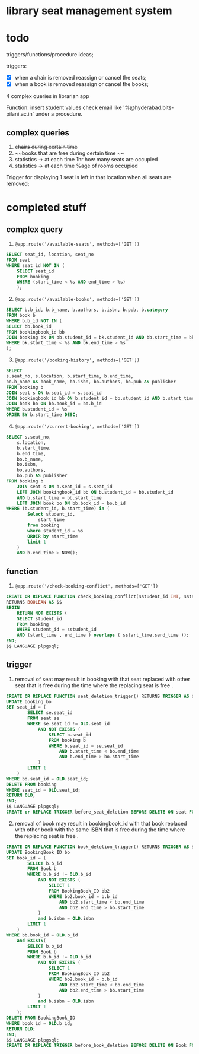 ﻿# library seat management system

# todo

triggers/functions/procedure ideas;

triggers:

- [x] when a chair is removed reassign or cancel the seats;
- [x] when a book is removed reassign or cancel the books;

4 complex queries in librarian app

Function:
insert student values check email like '%@hyderabad.bits-pilani.ac.in' under a procedure.

## complex queries

1. ~~chairs during certain time~~
2. ~~books that are free during certain time ~~
3. statistics -> at each time 1hr how many seats are occupied
4. statistics -> at each time %age of rooms occupied

Trigger for displaying 1 seat is left in that location when all seats are removed;

# completed stuff

## complex query

1. `@app.route('/available-seats', methods=['GET'])`

```sql
SELECT seat_id, location, seat_no
FROM seat
WHERE seat_id NOT IN (
	SELECT seat_id
	FROM booking
	WHERE (start_time < %s AND end_time > %s)
	);
```

2. `@app.route('/available-books', methods=['GET'])`

```sql
SELECT b.b_id, b.b_name, b.authors, b.isbn, b.pub, b.category
FROM book b
WHERE b.b_id NOT IN (
SELECT bb.book_id
FROM bookingbook_id bb
JOIN booking bk ON bb.student_id = bk.student_id AND bb.start_time = bk.start_time
WHERE bk.start_time < %s AND bk.end_time > %s
);
```

3. `@app.route('/booking-history', methods=['GET'])`

```sql
SELECT
s.seat_no, s.location, b.start_time, b.end_time,
bo.b_name AS book_name, bo.isbn, bo.authors, bo.pub AS publisher
FROM booking b
JOIN seat s ON b.seat_id = s.seat_id
JOIN bookingbook_id bb ON b.student_id = bb.student_id AND b.start_time = bb.start_time
JOIN book bo ON bb.book_id = bo.b_id
WHERE b.student_id = %s
ORDER BY b.start_time DESC;
```

4.  `@app.route('/current-booking', methods=['GET'])`

```sql
SELECT s.seat_no,
    s.location,
    b.start_time,
    b.end_time,
    bo.b_name,
    bo.isbn,
    bo.authors,
    bo.pub AS publisher
FROM booking b
    JOIN seat s ON b.seat_id = s.seat_id
    LEFT JOIN bookingbook_id bb ON b.student_id = bb.student_id
    AND b.start_time = bb.start_time
    LEFT JOIN book bo ON bb.book_id = bo.b_id
WHERE (b.student_id, b.start_time) in (
        Select student_id,
            start_time
        from booking
        where student_id = %s
        ORDER by start_time
        limit 1
    )
    AND b.end_time > NOW();
```

## function

1. `@app.route('/check-booking-conflict', methods=['GET'])`

```sql
CREATE OR REPLACE FUNCTION check_booking_conflict(sstudent_id INT, sstart_time TIMESTAMP, send_time TIMESTAMP)
RETURNS BOOLEAN AS $$
BEGIN
	RETURN NOT EXISTS (
	SELECT student_id
	FROM booking
	WHERE student_id = sstudent_id
	AND (start_time , end_time ) overlaps ( sstart_time,send_time ));
END;
$$ LANGUAGE plpgsql;
```

## trigger

1. removal of seat may result in booking with that seat replaced with other seat that is free during the time where the replacing seat is free .

```sql
CREATE OR REPLACE FUNCTION seat_deletion_trigger() RETURNS TRIGGER AS $$ BEGIN
UPDATE booking bo
SET seat_id = (
        SELECT se.seat_id
        FROM seat se
        WHERE se.seat_id != OLD.seat_id
            AND NOT EXISTS (
                SELECT b.seat_id
                FROM booking b
                WHERE b.seat_id = se.seat_id
                    AND b.start_time < bo.end_time
                    AND b.end_time > bo.start_time
            )
        LIMIT 1
    )
WHERE bo.seat_id = OLD.seat_id;
DELETE FROM booking
WHERE seat_id = OLD.seat_id;
RETURN OLD;
END;
$$ LANGUAGE plpgsql;
CREATE or REPLACE TRIGGER before_seat_deletion BEFORE DELETE ON seat FOR EACH ROW EXECUTE FUNCTION seat_deletion_trigger();
```

2. removal of book may result in bookingbook_id with that book replaced with other book with the same ISBN that is free during the time where the replacing seat is free .

```sql
CREATE OR REPLACE FUNCTION book_deletion_trigger() RETURNS TRIGGER AS $$ BEGIN
UPDATE BookingBook_ID bb
SET book_id = (
        SELECT b.b_id
        FROM Book b
        WHERE b.b_id != OLD.b_id
            AND NOT EXISTS (
                SELECT 1
                FROM BookingBook_ID bb2
                WHERE bb2.book_id = b.b_id
                    AND bb2.start_time < bb.end_time
                    AND bb2.end_time > bb.start_time
            )
            and b.isbn = OLD.isbn
        LIMIT 1
    )
WHERE bb.book_id = OLD.b_id
    and EXISTS(
        SELECT b.b_id
        FROM Book b
        WHERE b.b_id != OLD.b_id
            AND NOT EXISTS (
                SELECT 1
                FROM BookingBook_ID bb2
                WHERE bb2.book_id = b.b_id
                    AND bb2.start_time < bb.end_time
                    AND bb2.end_time > bb.start_time
            )
            and b.isbn = OLD.isbn
        LIMIT 1
    );
DELETE FROM BookingBook_ID
WHERE book_id = OLD.b_id;
RETURN OLD;
END;
$$ LANGUAGE plpgsql;
CREATE OR REPLACE TRIGGER before_book_deletion BEFORE DELETE ON Book FOR EACH ROW EXECUTE FUNCTION book_deletion_trigger();

```
